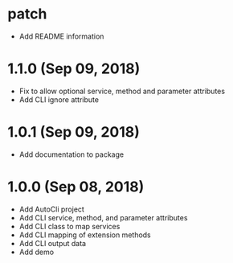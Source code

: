 # patch
* Add README information

# 1.1.0 (Sep 09, 2018)
* Fix to allow optional service, method and parameter attributes
* Add CLI ignore attribute

# 1.0.1 (Sep 09, 2018)
* Add documentation to package

# 1.0.0 (Sep 08, 2018)
* Add AutoCli project
* Add CLI service, method, and parameter attributes
* Add CLI class to map services
* Add CLI mapping of extension methods
* Add CLI output data
* Add demo
